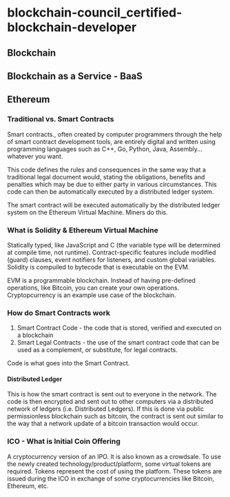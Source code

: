 # blockchain-council_certified-blockchain-developer

## Blockchain

## Blockchain as a Service - BaaS

## Ethereum

### Traditional vs. Smart Contracts

Smart contracts., often created by computer programmers through the help of smart contract development tools, are entirely digital and written using programming languages such as C++, Go, Python, Java, Assembly... whatever you want.

This code defines the rules and consequences in the same way that a traditional legal document would, stating the obligations, benefits and penalties which may be due to either party in various circumstances. This code can then be automatically executed by a distributed ledger system.

The smart contract will be executed automatically by the distributed ledger system on the Ethereum Virtual Machine. Miners do this.

### What is Solidity & Ethereum Virtual Machine

Statically typed, like JavaScript and C (the variable type will be determined at compile time, not runtime). Contract-specific features include modified (guard) clauses, event notifiers for listeners, and custom global variables. Solidity is compuiled to bytecode that is executable on the EVM.

EVM is a programmable blockchain. Instead of having pre-defined operations, like Bitcoin, you can create your own operations. Cryptopcurrency is an example use case of the blockchain.

### How do Smart Contracts work

1. Smart Contract Code - the code that is stored, verified and executed on a blockchain
2. Smart Legal Contracts - the use of the smart contract code that can be used as a complement, or substitute, for legal contracts.

Code is what goes into the Smart Contract. 

#### Distributed Ledger

This is how the smart contract is sent out to everyone in the network. The code is then encrypted and sent out to other computers via a distributed network of ledgers (i.e. Distributed Ledgers). If this is done via public permissionless blockchain such as bitcoin, the contract is sent out similar to the way that a network update of a bitcoin transaction would occur. 

### ICO - What is Initial Coin Offering

A cryptocurrency version of an IPO. It is also known as a crowdsale. To use the newly created technology/product/platform, some virtual tokens are required. Tokens represent the cost of using the platform. These tokens are issued during the ICO in exchange of some cryptocurrencies like Bitcoin, Ethereum, etc.





